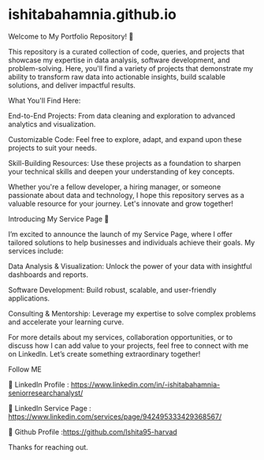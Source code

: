 # ishitabahamnia.github.io

Welcome to My Portfolio Repository! 🚀

This repository is a curated collection of code, queries, and projects that showcase my expertise in data analysis, software development, and problem-solving. Here, you'll find a variety of projects that demonstrate my ability to transform raw data into actionable insights, build scalable solutions, and deliver impactful results.

What You'll Find Here:

End-to-End Projects: From data cleaning and exploration to advanced analytics and visualization.

Customizable Code: Feel free to explore, adapt, and expand upon these projects to suit your needs.

Skill-Building Resources: Use these projects as a foundation to sharpen your technical skills and deepen your understanding of key concepts.

Whether you're a fellow developer, a hiring manager, or someone passionate about data and technology, I hope this repository serves as a valuable resource for your journey. Let's innovate and grow together!

Introducing My Service Page 🌟

I’m excited to announce the launch of my Service Page, where I offer tailored solutions to help businesses and individuals achieve their goals. My services include:

Data Analysis & Visualization: Unlock the power of your data with insightful dashboards and reports.

Software Development: Build robust, scalable, and user-friendly applications.

Consulting & Mentorship: Leverage my expertise to solve complex problems and accelerate your learning curve.

For more details about my services, collaboration opportunities, or to discuss how I can add value to your projects, feel free to connect with me on LinkedIn. Let’s create something extraordinary together!

Follow ME

🔗 LinkedIn Profile : https://www.linkedin.com/in/-ishitabahamnia-seniorresearchanalyst/

🔗 LinkedIn Service Page : https://www.linkedin.com/services/page/942495333429368567/

🔗 Github Profile :https://github.com/Ishita95-harvad

Thanks for reaching out.
